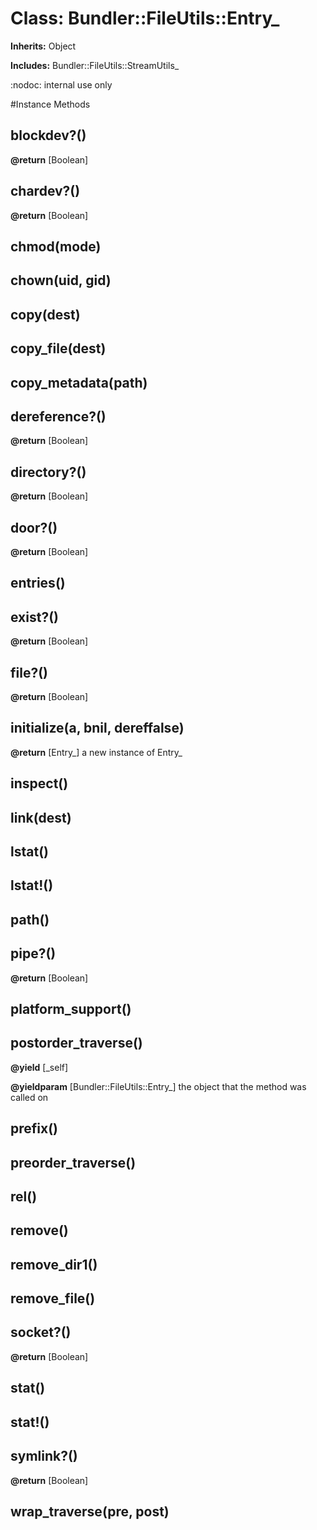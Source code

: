 # Class: Bundler::FileUtils::Entry_
**Inherits:** Object
    
**Includes:** Bundler::FileUtils::StreamUtils_
  

:nodoc: internal use only



#Instance Methods
## blockdev?() [](#method-i-blockdev?)

**@return** [Boolean] 

## chardev?() [](#method-i-chardev?)

**@return** [Boolean] 

## chmod(mode) [](#method-i-chmod)

## chown(uid, gid) [](#method-i-chown)

## copy(dest) [](#method-i-copy)

## copy_file(dest) [](#method-i-copy_file)

## copy_metadata(path) [](#method-i-copy_metadata)

## dereference?() [](#method-i-dereference?)

**@return** [Boolean] 

## directory?() [](#method-i-directory?)

**@return** [Boolean] 

## door?() [](#method-i-door?)

**@return** [Boolean] 

## entries() [](#method-i-entries)

## exist?() [](#method-i-exist?)

**@return** [Boolean] 

## file?() [](#method-i-file?)

**@return** [Boolean] 

## initialize(a, bnil, dereffalse) [](#method-i-initialize)

**@return** [Entry_] a new instance of Entry_

## inspect() [](#method-i-inspect)

## link(dest) [](#method-i-link)

## lstat() [](#method-i-lstat)

## lstat!() [](#method-i-lstat!)

## path() [](#method-i-path)

## pipe?() [](#method-i-pipe?)

**@return** [Boolean] 

## platform_support() [](#method-i-platform_support)

## postorder_traverse() [](#method-i-postorder_traverse)

**@yield** [_self] 

**@yieldparam** [Bundler::FileUtils::Entry_] the object that the method was called on

## prefix() [](#method-i-prefix)

## preorder_traverse() [](#method-i-preorder_traverse)

## rel() [](#method-i-rel)

## remove() [](#method-i-remove)

## remove_dir1() [](#method-i-remove_dir1)

## remove_file() [](#method-i-remove_file)

## socket?() [](#method-i-socket?)

**@return** [Boolean] 

## stat() [](#method-i-stat)

## stat!() [](#method-i-stat!)

## symlink?() [](#method-i-symlink?)

**@return** [Boolean] 

## wrap_traverse(pre, post) [](#method-i-wrap_traverse)

